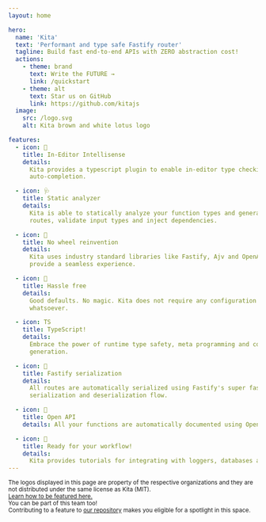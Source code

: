 ```yaml
---
layout: home

hero:
  name: 'Kita'
  text: 'Performant and type safe Fastify router'
  tagline: Build fast end-to-end APIs with ZERO abstraction cost!
  actions:
    - theme: brand
      text: Write the FUTURE →
      link: /quickstart
    - theme: alt
      text: Star us on GitHub
      link: https://github.com/kitajs
  image:
    src: /logo.svg
    alt: Kita brown and white lotus logo

features:
  - icon: 🔎
    title: In-Editor Intellisense
    details:
      Kita provides a typescript plugin to enable in-editor type checking and
      auto-completion.

  - icon: 🩺
    title: Static analyzer
    details:
      Kita is able to statically analyze your function types and generate
      routes, validate input types and inject dependencies.

  - icon: 🛞
    title: No wheel reinvention
    details:
      Kita uses industry standard libraries like Fastify, Ajv and OpenAPI to
      provide a seamless experience.

  - icon: 🧩
    title: Hassle free
    details:
      Good defaults. No magic. Kita does not require any configuration
      whatsoever.

  - icon: TS
    title: TypeScript!
    details:
      Embrace the power of runtime type safety, meta programming and code
      generation.

  - icon: 🚀
    title: Fastify serialization
    details:
      All routes are automatically serialized using Fastify's super fast
      serialization and deserialization flow.

  - icon: 📖
    title: Open API
    details: All your functions are automatically documented using Open API 3.1.

  - icon: 🏇
    title: Ready for your workflow!
    details:
      Kita provides tutorials for integrating with loggers, databases and more.
---
```


<script setup>
import { VPTeamPage, VPTeamPageTitle, VPTeamMembers } from 'vitepress/theme';

const members = [
  {
    avatar: 'https://github.com/arthurfiorette.png',
    name: 'Arthur Fiorette 🇧🇷',
    title: 'Creator',
    sponsor: 'https://github.com/sponsors/arthurfiorette',
    links: [
      { icon: 'github', link: 'https://github.com/arthurfiorette' },
      { icon: 'twitter', link: 'https://twitter.com/arthurfiorette' },
      { icon: 'instagram', link: 'https://instagram.com/arthurfiorette' }
    ]
  },{
    avatar: 'https://github.com/JacopoPatroclo.png',
    name: 'Jacopo Patroclo 🇮🇹',
    title: 'Core Member',
    org: 'Kita/Html',
    orgLink: 'https://github.com/kitajs/html',
    links: [
      { icon: 'github', link: 'https://github.com/JacopoPatroclo' },
      { icon: 'twitter', link: 'https://twitter.com/JacoMartin1994' }
    ]
  },
  {
    avatar: 'https://github.com/devzolo.png',
    name: 'Devzolo 🇧🇷',
    title: 'Core Member',
    links: [
      { icon: 'github', link: 'https://github.com/devzolo' },
      { icon: 'twitter', link: 'https://twitter.com/devzolo' }
    ]
  },
  {
    avatar: 'https://github.com/mesquitaviana.png',
    name: 'Gabriel Mesquita 🇧🇷',
    title: 'Contributor',
    links: [
      { icon: 'github', link: 'https://github.com/mesquitaviana' },
      { icon: 'instagram', link: 'https://www.instagram.com/eummesquita' }
    ]
  }
];

const companies = [
  {
    name: 'Cargill',
    logo: '/companies/cargill.svg',
    link: 'https://www.cargill.com'
  },
  {
    name: 'Kasco R&D',
    logo: '/companies/kasco.svg',
    link: 'https://home.kascosys.com.br'
  }
];
</script>

<VPTeamPage>
  <VPTeamPageTitle>
    <template #title id="asd">Trusted by companies</template>
    <template #lead>Kita is proudly powering a large ecosystem of organizations and products worldwide.</template>
  </VPTeamPageTitle>

  <div id="trusted-by-wrapper">
    <div id="trusted-by">
      <template v-for="company in companies">
        <a :href="company.link" :alt="company.name" target="_blank" :title="company.name">
          <img :src="company.logo" :alt="`${company.name} logo`" />
        </a>
      </template>
    </div>
    <small id="small-text">
      The logos displayed in this page are property of the respective organizations and they are not distributed under the same license as Kita (MIT).
      <br />
      <a href="other/feature-your-company">Learn how to be featured here.</a>
    </small>
  </div>
</VPTeamPage>

<VPTeamPage>
  <VPTeamPageTitle>
    <template #title>Our Team</template>
    <template #lead>The Kita's development team is composed of a diverse group of people from all over the world.</template>
  </VPTeamPageTitle>
  
  <VPTeamMembers :members="members" size="small" />

  <small id="small-text">
    You can be part of this team too!
    <br />
    Contributing to a feature to <a href="https://github.com/kitajs/kitajs" target="_blank">our repository</a> makes you eligible for a spotlight in this space.
  </small>
</VPTeamPage>
